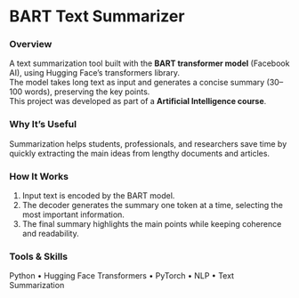 # BART Text Summarizer

### Overview
A text summarization tool built with the **BART transformer model** (Facebook AI), using Hugging Face’s transformers library.  
The model takes long text as input and generates a concise summary (30–100 words), preserving the key points.  
This project was developed as part of a **Artificial Intelligence course**.  

### Why It’s Useful
Summarization helps students, professionals, and researchers save time by quickly extracting the main ideas from lengthy documents and articles.  

### How It Works
1. Input text is encoded by the BART model.  
2. The decoder generates the summary one token at a time, selecting the most important information.  
3. The final summary highlights the main points while keeping coherence and readability.  

### Tools & Skills
Python • Hugging Face Transformers • PyTorch • NLP • Text Summarization  
